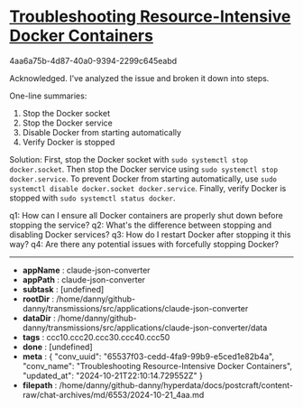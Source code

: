 # [Troubleshooting Resource-Intensive Docker Containers](https://claude.ai/chat/65537f03-cedd-4fa9-99b9-e5ced1e82b4a)

4aa6a75b-4d87-40a0-9394-2299c645eabd

 Acknowledged. I've analyzed the issue and broken it down into steps.

One-line summaries:
1. Stop the Docker socket
2. Stop the Docker service
3. Disable Docker from starting automatically
4. Verify Docker is stopped

Solution: First, stop the Docker socket with `sudo systemctl stop docker.socket`. Then stop the Docker service using `sudo systemctl stop docker.service`. To prevent Docker from starting automatically, use `sudo systemctl disable docker.socket docker.service`. Finally, verify Docker is stopped with `sudo systemctl status docker`.

q1: How can I ensure all Docker containers are properly shut down before stopping the service?
q2: What's the difference between stopping and disabling Docker services?
q3: How do I restart Docker after stopping it this way?
q4: Are there any potential issues with forcefully stopping Docker?

---

* **appName** : claude-json-converter
* **appPath** : claude-json-converter
* **subtask** : [undefined]
* **rootDir** : /home/danny/github-danny/transmissions/src/applications/claude-json-converter
* **dataDir** : /home/danny/github-danny/transmissions/src/applications/claude-json-converter/data
* **tags** : ccc10.ccc20.ccc30.ccc40.ccc50
* **done** : [undefined]
* **meta** : {
  "conv_uuid": "65537f03-cedd-4fa9-99b9-e5ced1e82b4a",
  "conv_name": "Troubleshooting Resource-Intensive Docker Containers",
  "updated_at": "2024-10-21T22:10:14.729552Z"
}
* **filepath** : /home/danny/github-danny/hyperdata/docs/postcraft/content-raw/chat-archives/md/6553/2024-10-21_4aa.md